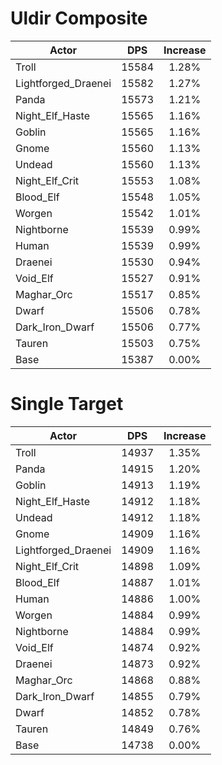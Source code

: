 # Uldir Composite
| Actor | DPS | Increase |
|---|:---:|:---:|
|Troll|15584|1.28%|
|Lightforged_Draenei|15582|1.27%|
|Panda|15573|1.21%|
|Night_Elf_Haste|15565|1.16%|
|Goblin|15565|1.16%|
|Gnome|15560|1.13%|
|Undead|15560|1.13%|
|Night_Elf_Crit|15553|1.08%|
|Blood_Elf|15548|1.05%|
|Worgen|15542|1.01%|
|Nightborne|15539|0.99%|
|Human|15539|0.99%|
|Draenei|15530|0.94%|
|Void_Elf|15527|0.91%|
|Maghar_Orc|15517|0.85%|
|Dwarf|15506|0.78%|
|Dark_Iron_Dwarf|15506|0.77%|
|Tauren|15503|0.75%|
|Base|15387|0.00%|

# Single Target
| Actor | DPS | Increase |
|---|:---:|:---:|
|Troll|14937|1.35%|
|Panda|14915|1.20%|
|Goblin|14913|1.19%|
|Night_Elf_Haste|14912|1.18%|
|Undead|14912|1.18%|
|Gnome|14909|1.16%|
|Lightforged_Draenei|14909|1.16%|
|Night_Elf_Crit|14898|1.09%|
|Blood_Elf|14887|1.01%|
|Human|14886|1.00%|
|Worgen|14884|0.99%|
|Nightborne|14884|0.99%|
|Void_Elf|14874|0.92%|
|Draenei|14873|0.92%|
|Maghar_Orc|14868|0.88%|
|Dark_Iron_Dwarf|14855|0.79%|
|Dwarf|14852|0.78%|
|Tauren|14849|0.76%|
|Base|14738|0.00%|

